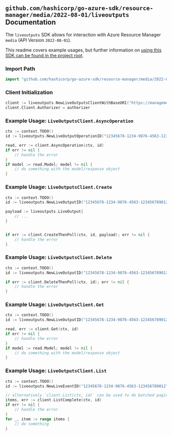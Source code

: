 
## `github.com/hashicorp/go-azure-sdk/resource-manager/media/2022-08-01/liveoutputs` Documentation

The `liveoutputs` SDK allows for interaction with Azure Resource Manager `media` (API Version `2022-08-01`).

This readme covers example usages, but further information on [using this SDK can be found in the project root](https://github.com/hashicorp/go-azure-sdk/tree/main/docs).

### Import Path

```go
import "github.com/hashicorp/go-azure-sdk/resource-manager/media/2022-08-01/liveoutputs"
```


### Client Initialization

```go
client := liveoutputs.NewLiveOutputsClientWithBaseURI("https://management.azure.com")
client.Client.Authorizer = authorizer
```


### Example Usage: `LiveOutputsClient.AsyncOperation`

```go
ctx := context.TODO()
id := liveoutputs.NewLiveOutputOperationID("12345678-1234-9876-4563-123456789012", "example-resource-group", "mediaServiceValue", "operationIdValue")

read, err := client.AsyncOperation(ctx, id)
if err != nil {
	// handle the error
}
if model := read.Model; model != nil {
	// do something with the model/response object
}
```


### Example Usage: `LiveOutputsClient.Create`

```go
ctx := context.TODO()
id := liveoutputs.NewLiveOutputID("12345678-1234-9876-4563-123456789012", "example-resource-group", "mediaServiceValue", "liveEventValue", "liveOutputValue")

payload := liveoutputs.LiveOutput{
	// ...
}


if err := client.CreateThenPoll(ctx, id, payload); err != nil {
	// handle the error
}
```


### Example Usage: `LiveOutputsClient.Delete`

```go
ctx := context.TODO()
id := liveoutputs.NewLiveOutputID("12345678-1234-9876-4563-123456789012", "example-resource-group", "mediaServiceValue", "liveEventValue", "liveOutputValue")

if err := client.DeleteThenPoll(ctx, id); err != nil {
	// handle the error
}
```


### Example Usage: `LiveOutputsClient.Get`

```go
ctx := context.TODO()
id := liveoutputs.NewLiveOutputID("12345678-1234-9876-4563-123456789012", "example-resource-group", "mediaServiceValue", "liveEventValue", "liveOutputValue")

read, err := client.Get(ctx, id)
if err != nil {
	// handle the error
}
if model := read.Model; model != nil {
	// do something with the model/response object
}
```


### Example Usage: `LiveOutputsClient.List`

```go
ctx := context.TODO()
id := liveoutputs.NewLiveEventID("12345678-1234-9876-4563-123456789012", "example-resource-group", "mediaServiceValue", "liveEventValue")

// alternatively `client.List(ctx, id)` can be used to do batched pagination
items, err := client.ListComplete(ctx, id)
if err != nil {
	// handle the error
}
for _, item := range items {
	// do something
}
```
